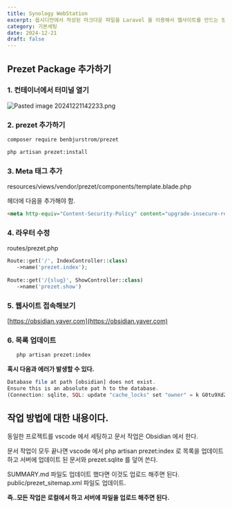 ```yaml
---
title: Synology WebStation
excerpt: 옵시디언에서 작성된 마크다운 파일을 Laravel 을 이용해서 웹사이트를 만드는 방법을 소개한다.
category: 기본세팅
date: 2024-12-21
draft: false
---
```

## Prezet Package 추가하기


### 1. 컨테이너에서 터미널 열기
   
   ![Pasted image 20241221142233.png](Pasted%20image%2020241221142233.png)
### 2. prezet 추가하기

```bash
composer require benbjurstrom/prezet
```

```bash
php artisan prezet:install
```


### 3. Meta 태그 추가

resources/views/vendor/prezet/components/template.blade.php
   
헤더에 다음을 추가해야 함.
```html
<meta http-equiv="Content-Security-Policy" content="upgrade-insecure-requests">
```

### 4. 라우터 수정

routes/prezet.php
```php
Route::get('/', IndexController::class)
   ->name('prezet.index');
   
Route::get('/{slug}', ShowController::class)
   ->name('prezet.show')
```

### 5. 웹사이트 접속해보기

[https://obsidian.yaver.com](https://obsidian.yaver.com)


### 6. 목록 업데이트
   
```bash
   php artisan prezet:index
```

**혹시 다음과 에러가 발생할 수 있다.**
```php
Database file at path [obsidian] does not exist. 
Ensure this is an absolute pat h to the database. 
(Connection: sqlite, SQL: update "cache_locks" set "owner" = k G0tu9XdZraujWU8, "expiration" = 1734761861 where "key" = prezet-update-index and ("owner" = kG0tu9XdZraujWU8 or "expiration" <= 1734761851)) at vendor/laravel/framework/src/Illuminate/Database/Connection.php:825
```

## 작업 방법에 대한 내용이다.

동일한 프로젝트를 vscode 에서 세팅하고 문서 작업은 Obsidian 에서 한다. 

문서 작업이 모두 끝나면 vscode 에서 php artisan prezet:index 로 목록을 업데이트 하고 서버에 업데이트 된 문서와 prezet.sqlite 를 덮어 쓴다.

SUMMARY.md 파일도 업데이트 했다면 이것도 업로드 해주면 된다.
public/prezet_sitemap.xml 파일도 업데이트.


**즉..모든 작업은 로컬에서 하고 서버에 파일을 업로드 해주면 된다.**

